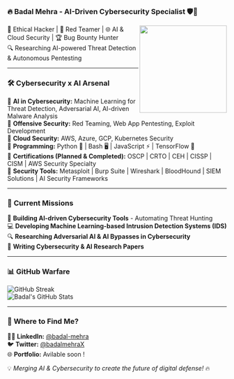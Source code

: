 ### 🔥 Badal Mehra - AI-Driven Cybersecurity Specialist 🛡️🤖

<img src="https://github.com/badal-mehra.png" width="200" align="right" />

👾 Ethical Hacker | 🚀 Red Teamer | 🌐 AI & Cloud Security | 🏆 Bug Bounty Hunter  
🔍 Researching AI-powered Threat Detection & Autonomous Pentesting

---

### 🛠️ **Cybersecurity x AI Arsenal**

🔹 **AI in Cybersecurity:** Machine Learning for Threat Detection, Adversarial AI, AI-driven Malware Analysis  
🔹 **Offensive Security:** Red Teaming, Web App Pentesting, Exploit Development  
🔹 **Cloud Security:** AWS, Azure, GCP, Kubernetes Security  
🔹 **Programming:** Python 🐍 | Bash 🖥️ | JavaScript ⚡ | TensorFlow 🤖  
🔹 **Certifications (Planned & Completed):** OSCP | CRTO | CEH | CISSP | CISM | AWS Security Specialty  
🔹 **Security Tools:** Metasploit | Burp Suite | Wireshark | BloodHound | SIEM Solutions | AI Security Frameworks  

---

### 🎯 **Current Missions**

🚀 **Building AI-driven Cybersecurity Tools** - Automating Threat Hunting  
💻 **Developing Machine Learning-based Intrusion Detection Systems (IDS)**  
🔍 **Researching Adversarial AI & AI Bypasses in Cybersecurity**  
📖 **Writing Cybersecurity & AI Research Papers**  

---

### 📊 **GitHub Warfare**

![GitHub Streak](https://github-readme-streak-stats.herokuapp.com/?user=badal-mehra&theme=radical)  
![Badal's GitHub Stats](https://github-readme-stats.vercel.app/api?username=badal-mehra&show_icons=true&theme=radical)

---

### 🔗 **Where to Find Me?**

👨‍💻 **LinkedIn:** [@badal-mehra](https://linkedin.com/in/badal-mehra)  
🐦 **Twitter:** [@badalmehraX](https://twitter.com/badalmehraX)  
🌐 **Portfolio:** Avilable soon !


💡 *Merging AI & Cybersecurity to create the future of digital defense!* 🔥
